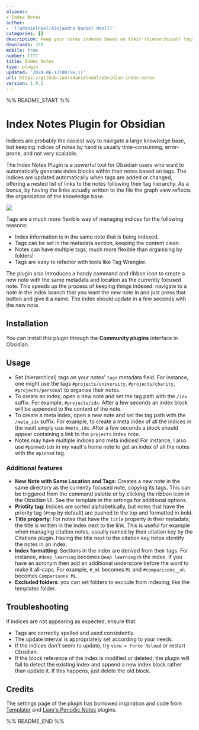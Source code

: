 ```yaml
---
aliases:
- Index Notes
author:
- '[[adanielnoel|Alejandro Daniel Noel]]'
categories: []
description: Keep your notes indexed based on their (hierarchical) tags
downloads: 759
mobile: true
number: 1777
title: Index Notes
type: plugin
updated: '2024-06-12T00:56:11'
url: https://github.com/adanielnoel/obsidian-index-notes
version: 1.0.1
---
```


%% README_START %%

# Index Notes Plugin for Obsidian

Indices are probably the easiest way to navigate a large knowledge base, but keeping indices of notes by hand is usually time-consuming, error-prone, and not very scalable.

The Index Notes Plugin is a powerful tool for Obsidian users who want to automatically generate index blocks within their notes based on tags. The indices are updated automatically when tags are added or changed, offering a nested list of links to the notes following their tag hierarchy. As a bonus, by having the links actually written to the file the graph view reflects the organisation of the knowledge base.

![](index_notes_demo.gif )

Tags are a much more flexible way of managing indices for the following reasons:
- Index information is in the same note that is being indexed.
- Tags can be set in the metadata section, keeping the content clean.
- Notes can have multiple tags, much more flexible than organising by folders!
- Tags are easy to refactor with tools like Tag Wrangler.

The plugin also introduces a handy command and ribbon icon to create a new note with the same metadata and location as the currently focused note. This speeds up the process of keeping things indexed: navigate to a note in the index branch that you want the new note in and just press that button and give it a name. The index should update in a few seconds with the new note.


## Installation

You can install this plugin through the **Community plugins** interface in Obsidian.

## Usage

- Set (hierarchical) tags on your notes' `tags` metadata field. For instance, one might use the tags `#projects/university`, `#projects/charity`, `#projects/personal` to organise their notes.
- To create an index, open a new note and set the tag path with the `/idx` suffix. For example, `#projects/idx`. After a few seconds an index block will be appended to the content of the note.
- To create a meta index, open a new note and set the tag path with the `/meta_idx` suffix. For example, to create a meta index of all the indices in the vault simply use `#meta_idx`. After a few seconds a block should appear containing a link to the `projects` index note.
- Notes may have multiple indices and meta indices! For instance, I also use `#pinned/idx` in my vault's home note to get an index of all the notes with the `#pinned` tag.

### Additional features

- **New Note with Same Location and Tags**: Creates a new note in the same directory as the currently focused note, copying its tags. This can be triggered from the command palette or by clicking the ribbon icon in the Obsidian UI. See the template in the settings for additional options.
- **Priotity tag**: Indices are sorted alphabetically, but notes that have the priority tag (`#top` by default) are pushed to the top and formatted in bold.
- **Title property**: For notes that have the `title` property in their metadata, the title is written in the index next to the link. This is useful for example when managing citation notes, usually named by their citation key by the Citations plugin. Having the title next to the citation key helps identify the notes in an index.
- **Index formatting**: Sections in the index are derived from their tags. For instance, `#deep_learning` becomes `Deep learning` in the index. If you have an acronym then add an additional underscore before the word to make it all-caps. For example, `#_ml` becomes `ML` and `#comparisons__ml` becomes `Comparisons ML`.
- **Excluded folders**: you can set folders to exclude from indexing, like the templates folder.


## Troubleshooting

If indices are not appearing as expected, ensure that:
- Tags are correctly spelled and used consistently.
- The update interval is appropriately set according to your needs.
- If the indices don't seem to update, try `view > Force Reload` or restart Obsidian.
- If the block reference of the index is modified or deleted, the plugin will fail to detect the existing index and append a new index block rather than update it. If this happens, just delete the old block.

## Credits
The settings page of the plugin has borrowed inspiration and code from [Templater](https://github.com/SilentVoid13/Templater) and [Liam's Periodic Notes](https://github.com/liamcain/obsidian-periodic-notes) plugins.


%% README_END %%